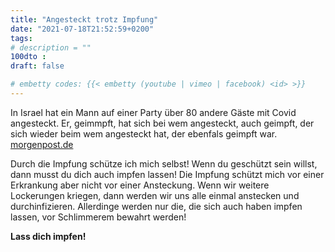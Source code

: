```yaml
---
title: "Angesteckt trotz Impfung"
date: "2021-07-18T21:52:59+0200"
tags:
# description = ""
100dto :
draft: false

# embetty codes: {{< embetty (youtube | vimeo | facebook) <id> >}}
---
```


In Israel hat ein Mann auf einer Party über 80 andere Gäste mit Covid angesteckt. Er, geimmpft, hat sich bei wem angesteckt, auch geimpft, der sich wieder beim wem angesteckt hat, der ebenfals geimpft war. [morgenpost.de](https://www.morgenpost.de/vermischtes/article232700219/corona-infektion-israel-geimpft-delta-impfung.html)

Durch die Impfung schütze ich mich selbst! Wenn du geschützt sein willst, dann musst du dich auch impfen lassen! Die Impfung schützt mich vor einer Erkrankung aber nicht vor einer Ansteckung. Wenn wir weitere Lockerungen kriegen, dann werden wir uns alle einmal anstecken und durchinfizieren. Allerdinge werden nur die, die sich auch haben impfen lassen, vor Schlimmerem bewahrt werden!

**Lass dich impfen!**
